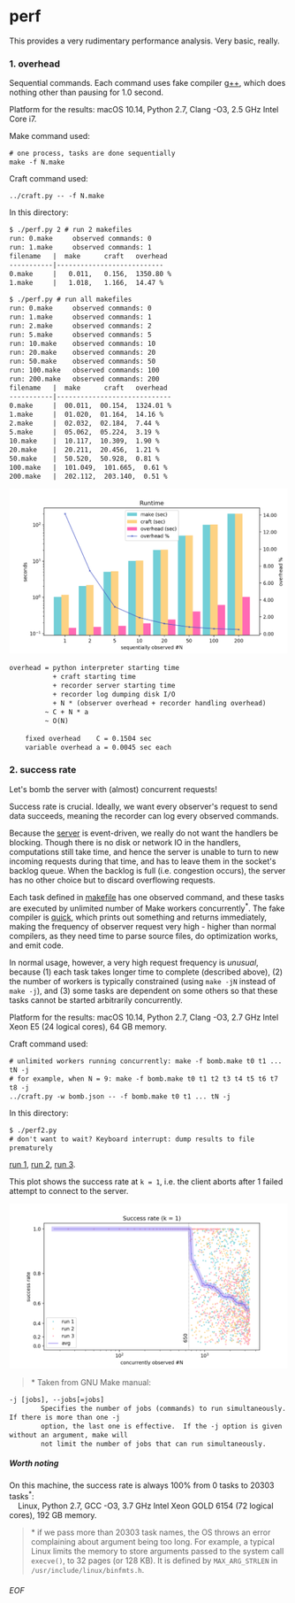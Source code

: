 # perf

This provides a very rudimentary performance analysis. Very basic, really.

### 1. overhead

Sequential commands. Each command uses fake compiler [g++](./g++), which does nothing other than pausing for 1.0 second.

Platform for the results: macOS 10.14, Python 2.7, Clang -O3, 2.5 GHz Intel Core i7.

Make command used:
```shell
# one process, tasks are done sequentially
make -f N.make
```

Craft command used:
```shell
../craft.py -- -f N.make
```

In this directory:

```shell
$ ./perf.py 2 # run 2 makefiles
run: 0.make     observed commands: 0
run: 1.make     observed commands: 1
filename   |  make      craft   overhead
-----------|---------------------------
0.make     |   0.011,   0.156,  1350.80 %
1.make     |   1.018,   1.166,  14.47 %
```

```shell
$ ./perf.py # run all makefiles
run: 0.make     observed commands: 0
run: 1.make     observed commands: 1
run: 2.make     observed commands: 2
run: 5.make     observed commands: 5
run: 10.make    observed commands: 10
run: 20.make    observed commands: 20
run: 50.make    observed commands: 50
run: 100.make   observed commands: 100
run: 200.make   observed commands: 200
filename   |  make      craft   overhead
-----------|-----------------------------
0.make     |  00.011,  00.154,  1324.01 %
1.make     |  01.020,  01.164,  14.16 %
2.make     |  02.032,  02.184,  7.44 %
5.make     |  05.062,  05.224,  3.19 %
10.make    |  10.117,  10.309,  1.90 %
20.make    |  20.211,  20.456,  1.21 %
50.make    |  50.520,  50.928,  0.81 %
100.make   |  101.049,  101.665,  0.61 %
200.make   |  202.112,  203.140,  0.51 %
```

![overhead](perf-all.png)

```
overhead = python interpreter starting time
           + craft starting time
           + recorder server starting time
           + recorder log dumping disk I/O
           + N * (observer overhead + recorder handling overhead)
         ~ C + N * a
         ~ O(N)

	fixed overhead    C = 0.1504 sec
	variable overhead a = 0.0045 sec each
```

### 2. success rate

Let's bomb the server with (almost) concurrent requests!

Success rate is crucial. Ideally, we want every observer's request to send data succeeds, meaning the recorder can log every observed commands.

Because the [server](../recorder.py) is event-driven, we really do not want the handlers be blocking. Though there is no disk or network IO in the handlers, computations still take time, and hence the server is unable to turn to new incoming requests during that time, and has to leave them in the socket's backlog queue. When the backlog is full (i.e. congestion occurs), the server has no other choice but to discard overflowing requests. 

Each task defined in [makefile](bomb.make) has one observed command, and these tasks are executed by unlimited number of Make workers concurrently<sup>*</sup>. The fake compiler is [quick](./quick), which prints out something and returns immediately, making the frequency of observer request very high - higher than normal compilers, as they need time to parse source files, do optimization works, and emit code.

In normal usage, however, a very high request frequency is *unusual*, because (1) each task takes longer time to complete (described above), (2) the number of workers is typically constrained (using `make -jN` instead of `make -j`), and (3) some tasks are dependent on some others so that these tasks cannot be started arbitrarily concurrently.

Platform for the results: macOS 10.14, Python 2.7, Clang -O3, 2.7 GHz Intel Xeon E5 (24 logical cores), 64 GB memory.

Craft command used:
```shell
# unlimited workers running concurrently: make -f bomb.make t0 t1 ... tN -j
# for example, when N = 9: make -f bomb.make t0 t1 t2 t3 t4 t5 t6 t7 t8 -j
../craft.py -w bomb.json -- -f bomb.make t0 t1 ... tN -j
```

In this directory:
```shell
$ ./perf2.py
# don't want to wait? Keyboard interrupt: dump results to file prematurely
```
[run 1](./perf2-res-1.txt), [run 2](./perf2-res-2.txt), [run 3](./perf2-res-3.txt).

This plot shows the success rate at `k = 1`, i.e. the client aborts after 1 failed attempt to connect to the server.

![success rate k = 1](perf-bombing-1.png)

> \* Taken from GNU Make manual:
```
-j [jobs], --jobs[=jobs]
        Specifies the number of jobs (commands) to run simultaneously. If there is more than one -j
        option, the last one is effective.  If the -j option is given without an argument, make will
        not limit the number of jobs that can run simultaneously.
```

##### Worth noting
On this machine, the success rate is always 100% from 0 tasks to 20303 tasks<sup>*</sup>:<br>
&nbsp;&nbsp;&nbsp;&nbsp;Linux, Python 2.7, GCC -O3, 3.7 GHz Intel Xeon GOLD 6154 (72 logical cores), 192 GB memory.

> \* if we pass more than 20303 task names, the OS throws an error complaining about argument being too long. For example, a typical Linux limits the memory to store arguments passed to the system call `execve()`, to 32 pages (or 128 KB). It is defined by `MAX_ARG_STRLEN` in `/usr/include/linux/binfmts.h`.

###### EOF